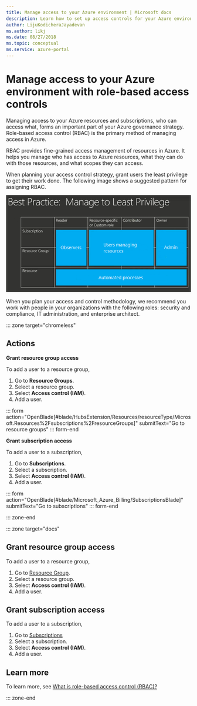 ```yaml
---
title: Manage access to your Azure environment | Microsoft docs
description: Learn how to set up access controls for your Azure environment with role-based access controls (RBAC).
author: LijuKodicheraJayadevan   
ms.author: likj
ms.date: 08/27/2018
ms.topic: conceptual
ms.service: azure-portal
---
```

# Manage access to your Azure environment with role-based access controls

Managing access to your Azure resources and subscriptions, who can access what, forms an important part of your Azure governance strategy. Role-based access control (RBAC) is the primary method of managing access in Azure.

RBAC provides fine-grained access management of resources in Azure. It helps you manage who has access to Azure resources, what they can do with those resources, and what scopes they can access.

When planning your access control strategy, grant users the least privilege to get their work done. The following image shows a suggested pattern for assigning RBAC.

![Diagram that shows RBAC roles](./media/manage-access/role-examples.png)

When you plan your access and control methodology, we recommend you work with people in your organizations with the following roles: security and compliance, IT administration, and enterprise architect.

::: zone target="chromeless"

## Actions

**Grant resource group access**

To add a user to a resource group,

1. Go to **Resource Groups**.
2. Select a resource group.
3. Select **Access control (IAM)**.
4. Add a user.

::: form action="OpenBlade[#blade/HubsExtension/Resources/resourceType/Microsoft.Resources%2Fsubscriptions%2FresourceGroups]" submitText="Go to resource groups" ::: form-end

**Grant subscription access**

To add a user to a subscription,

1. Go to **Subscriptions**.
1. Select a subscription.
1. Select **Access control (IAM)**.
1. Add a user.

::: form action="OpenBlade[#blade/Microsoft_Azure_Billing/SubscriptionsBlade]" submitText="Go to subscriptions" ::: form-end

::: zone-end

::: zone target="docs"

## Grant resource group access

To add a user to a resource group,

1. Go to [Resource Group](https://portal.azure.com/#blade/HubsExtension/Resources/resourceType/Microsoft.Resources%2Fsubscriptions%2FresourceGroups).
1. Select a resource group.
1. Select **Access control (IAM)**.
1. Add a user.

## Grant subscription access

To add a user to a subscription,

1. Go to [Subscriptions](https://portal.azure.com/#blade/Microsoft_Azure_Billing/SubscriptionsBlade)
1. Select a subscription.
1. Select **Access control (IAM)**.
1. Add a user.

## Learn more

To learn more, see [What is role-based access control (RBAC)?](/azure/role-based-access-control/overview)

::: zone-end
